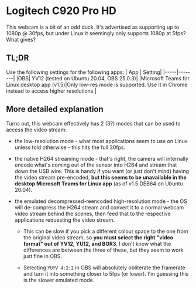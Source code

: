 # Logitech C920 Pro HD

This webcam is a bit of an odd duck. It's advertised as supporting up to 1080p @ 30fps, but under Linux it seemingly only supports 1080p at 5fps? What gives?

## TL;DR
Use the following settings for the following apps:
| App | Setting|
|-----|--------|
|OBS| YV12 (tested on Ubuntu 20.04, OBS 25.0.3)|
|Microsoft Teams for Linux desktop app (v1.5)|Only low-res mode is supported. Use it in Chrome instead to access higher resolutions.|

## More detailed explanation

Turns out, this webcam effectively has 2 (3?) modes that can be used to access the video stream:

* the low-resolution mode - what most applications seem to use on Linux unless told otherwise - this hits the full 30fps.

* the native H264 streaming mode - that's right, the camera will internally encode what's coming out of the sensor into H264 and stream that down the USB wire. This is handy if you want (or just don't mind) having the video stream pre-encoded, **but this seems to be unavailable in the desktop Microsoft Teams for Linux app** (as of v1.5 DEB64 on Ubuntu 20.04).

* the emulated decompressed-reencoded high-resolution mode - the OS will de-compress the H264 stream and convert it to a normal webcam video stream behind the scenes, then feed that to the respective applications requesting the video stream.

  * This can be slow if you pick a different colour space to the one from the original video stream, so **you must select the right "video format" out of YV12, YU12, and BGR3**. I don't know what the differences are between the three of these, but they seem to work just fine in OBS.

  * Selecting `YUYV 4:2:2` in OBS will absolutely obliterate the framerate and turn it into something closer to 5fps (or lower). I'm guessing this is the slower emulated mode.
